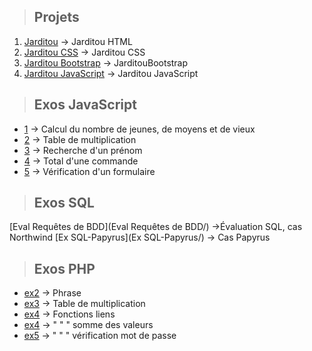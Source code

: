 > ## Projets

1. [Jarditou](html-ex1/) -> Jarditou HTML
2. [Jarditou CSS](html_css-ex2/) -> Jarditou CSS
3. [Jarditou Bootstrap](BootstrapEx/) -> JarditouBootstrap
4. [Jarditou JavaScript](JS_ex/évaluation%20exercices) -> Jarditou JavaScript


> ## Exos JavaScript

* [1](JS_ex/évaluation%20exercices/1) -> Calcul du nombre de jeunes, de moyens et de vieux
* [2](JS_ex/évaluation%20exercices/2) -> Table de multiplication
* [3](JS_ex/évaluation%20exercices/3) -> Recherche d'un prénom
* [4](JS_ex/évaluation%20exercices/4) -> Total d'une commande
* [5](JS_ex/évaluation%20exercices/5) -> Vérification d'un formulaire

> ## Exos SQL

[Eval Requêtes de BDD](Eval Requêtes de BDD/) ->Évaluation SQL, cas Northwind
[Ex SQL-Papyrus](Ex SQL-Papyrus/) -> Cas Papyrus

> ## Exos PHP

* [ex2](PhP/ex2.php) -> Phrase
* [ex3](PhP/ex3-Tdm.php) -> Table de multiplication
* [ex4](PhP/ex4-fonctions.php) -> Fonctions liens
* [ex4](PhP/ex4-fonctions-(2).php) -> "   "   " somme des valeurs
* [ex5](PhP/ex5-fonctions) -> "   "   " vérification mot de passe